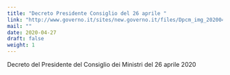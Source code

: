 ```yaml
---
title: "Decreto Presidente Consiglio del 26 aprile "
link: "http://www.governo.it/sites/new.governo.it/files/Dpcm_img_20200426.pdf"
mail: ""
date: 2020-04-27
draft: false
weight: 1
---
```


Decreto del Presidente del Consiglio dei Ministri del 26 aprile 2020